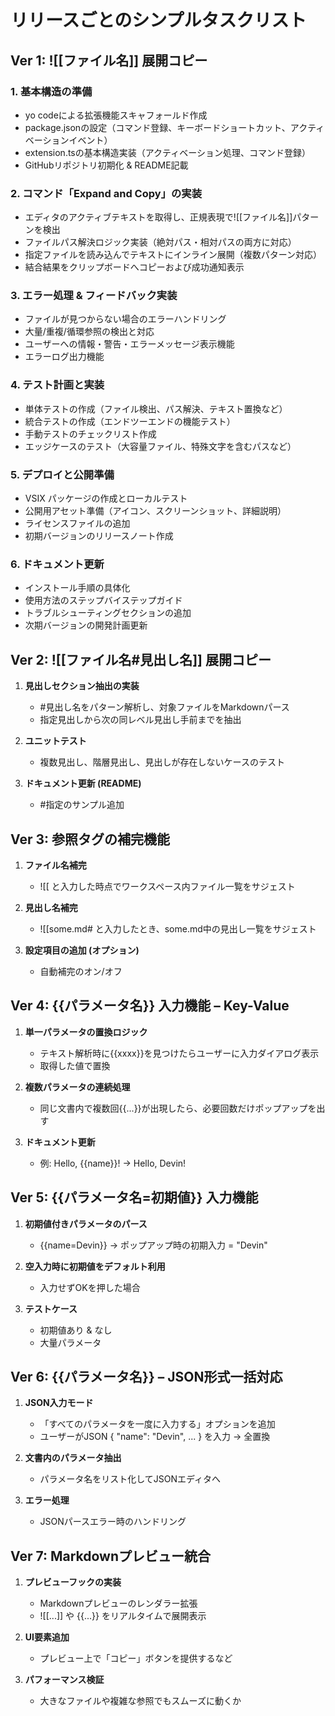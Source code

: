 # リリースごとのシンプルタスクリスト

## Ver 1: ![[ファイル名]] 展開コピー

### 1. 基本構造の準備
* yo codeによる拡張機能スキャフォールド作成
* package.jsonの設定（コマンド登録、キーボードショートカット、アクティベーションイベント）
* extension.tsの基本構造実装（アクティベーション処理、コマンド登録）
* GitHubリポジトリ初期化 & README記載

### 2. コマンド「Expand and Copy」の実装
* エディタのアクティブテキストを取得し、正規表現で![[ファイル名]]パターンを検出
* ファイルパス解決ロジック実装（絶対パス・相対パスの両方に対応）
* 指定ファイルを読み込んでテキストにインライン展開（複数パターン対応）
* 結合結果をクリップボードへコピーおよび成功通知表示

### 3. エラー処理 & フィードバック実装
* ファイルが見つからない場合のエラーハンドリング
* 大量/重複/循環参照の検出と対応
* ユーザーへの情報・警告・エラーメッセージ表示機能
* エラーログ出力機能

### 4. テスト計画と実装
* 単体テストの作成（ファイル検出、パス解決、テキスト置換など）
* 統合テストの作成（エンドツーエンドの機能テスト）
* 手動テストのチェックリスト作成
* エッジケースのテスト（大容量ファイル、特殊文字を含むパスなど）

### 5. デプロイと公開準備
* VSIX パッケージの作成とローカルテスト
* 公開用アセット準備（アイコン、スクリーンショット、詳細説明）
* ライセンスファイルの追加
* 初期バージョンのリリースノート作成

### 6. ドキュメント更新
* インストール手順の具体化
* 使用方法のステップバイステップガイド
* トラブルシューティングセクションの追加
* 次期バージョンの開発計画更新

## Ver 2: ![[ファイル名#見出し名]] 展開コピー

1. **見出しセクション抽出の実装**
   * #見出し名をパターン解析し、対象ファイルをMarkdownパース
   * 指定見出しから次の同レベル見出し手前までを抽出

2. **ユニットテスト**
   * 複数見出し、階層見出し、見出しが存在しないケースのテスト

3. **ドキュメント更新 (README)**
   * #指定のサンプル追加

## Ver 3: 参照タグの補完機能

1. **ファイル名補完**
   * ![[ と入力した時点でワークスペース内ファイル一覧をサジェスト

2. **見出し名補完**
   * ![[some.md# と入力したとき、some.md中の見出し一覧をサジェスト

3. **設定項目の追加 (オプション)**
   * 自動補完のオン/オフ

## Ver 4: {{パラメータ名}} 入力機能 – Key-Value

1. **単一パラメータの置換ロジック**
   * テキスト解析時に{{xxxx}}を見つけたらユーザーに入力ダイアログ表示
   * 取得した値で置換

2. **複数パラメータの連続処理**
   * 同じ文書内で複数回{{...}}が出現したら、必要回数だけポップアップを出す

3. **ドキュメント更新**
   * 例: Hello, {{name}}! → Hello, Devin!

## Ver 5: {{パラメータ名=初期値}} 入力機能

1. **初期値付きパラメータのパース**
   * {{name=Devin}} → ポップアップ時の初期入力 = "Devin"

2. **空入力時に初期値をデフォルト利用**
   * 入力せずOKを押した場合

3. **テストケース**
   * 初期値あり & なし
   * 大量パラメータ

## Ver 6: {{パラメータ名}} – JSON形式一括対応

1. **JSON入力モード**
   * 「すべてのパラメータを一度に入力する」オプションを追加
   * ユーザーがJSON { \"name\": \"Devin\", ... } を入力 → 全置換

2. **文書内のパラメータ抽出**
   * パラメータ名をリスト化してJSONエディタへ

3. **エラー処理**
   * JSONパースエラー時のハンドリング

## Ver 7: Markdownプレビュー統合

1. **プレビューフックの実装**
   * Markdownプレビューのレンダラー拡張
   * ![[...]] や {{...}} をリアルタイムで展開表示

2. **UI要素追加**
   * プレビュー上で「コピー」ボタンを提供するなど

3. **パフォーマンス検証**
   * 大きなファイルや複雑な参照でもスムーズに動くか